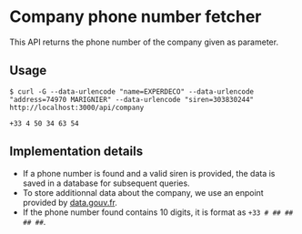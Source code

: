 # Company phone number fetcher

This API returns the phone number of the company given as parameter.

## Usage

```
$ curl -G --data-urlencode "name=EXPERDECO" --data-urlencode "address=74970 MARIGNIER" --data-urlencode "siren=303830244" http://localhost:3000/api/company

+33 4 50 34 63 54
```

## Implementation details

- If a phone number is found and a valid siren is provided, the data is saved in a database for subsequent queries.
- To store additionnal data about the company, we use an enpoint provided by [data.gouv.fr](https://entreprise.data.gouv.fr/api/sirene/v3/unites_legales).
- If the phone number found contains 10 digits, it is format as `+33 # ## ## ## ##`.
